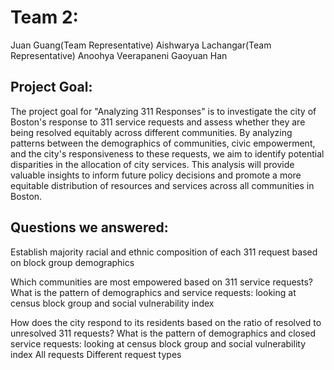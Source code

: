 # Team 2:
Juan Guang(Team Representative)
Aishwarya Lachangar(Team Representative)
Anoohya Veerapaneni	
Gaoyuan Han

## Project Goal:
The project goal for "Analyzing 311 Responses" is to investigate the city of Boston's response to 311 service requests and assess whether they are being resolved equitably across different communities. By analyzing patterns between the demographics of communities, civic empowerment, and the city's responsiveness to these requests, we aim to identify potential disparities in the allocation of city services. This analysis will provide valuable insights to inform future policy decisions and promote a more equitable distribution of resources and services across all communities in Boston.

## Questions we answered:
Establish majority racial and ethnic composition of each 311 request based on block
group demographics

Which communities are most empowered based on 311 service requests? 
What is the pattern of demographics and service requests: looking at census block group and social vulnerability index

How does the city respond to its residents based on the ratio of resolved to unresolved 311 requests?
What is the pattern of demographics and closed service requests: looking at census block group and social vulnerability index
All requests
Different request types